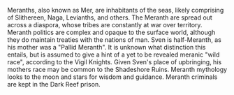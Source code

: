 Meranths, also known as Mer, are inhabitants of the seas, likely comprising of Slithereen, Naga, Levianths, and others. The Meranth are spread out across a diaspora, whose tribes are constantly at war over territory. Meranth politics are complex and opaque to the surface world, although they do maintain treaties with the nations of man.
Sven is half-Meranth, as his mother was a "Pallid Meranth". It is unknown what distinction this entails, but is assumed to give a hint of a yet to be revealed meranic "wild race", according to the Vigil Knights. Given Sven's place of upbringing, his mothers race may be common to the Shadeshore Ruins.
Meranth mythology looks to the moon and stars for wisdom and guidance.
Meranth criminals are kept in the Dark Reef prison.

